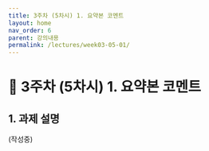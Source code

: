 ```yaml
---
title: 3주차 (5차시) 1. 요약본 코멘트
layout: home
nav_order: 6
parent: 강의내용
permalink: /lectures/week03-05-01/
---
```


# 📝 3주차 (5차시) 1. 요약본 코멘트

## 1. 과제 설명

(작성중)